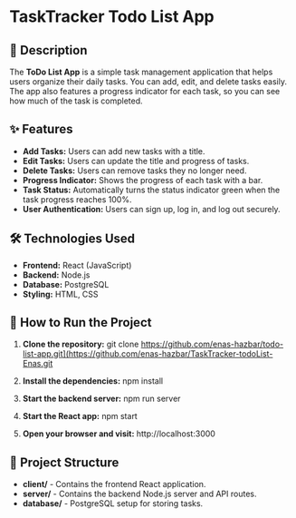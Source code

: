 # TaskTracker Todo List App

## 📄 Description
The **ToDo List App** is a simple task management application that helps users organize their daily tasks. You can add, edit, and delete tasks easily. The app also features a progress indicator for each task, so you can see how much of the task is completed.

## ✨ Features
- **Add Tasks:** Users can add new tasks with a title.
- **Edit Tasks:** Users can update the title and progress of tasks.
- **Delete Tasks:** Users can remove tasks they no longer need.
- **Progress Indicator:** Shows the progress of each task with a bar.
- **Task Status:** Automatically turns the status indicator green when the task progress reaches 100%.
- **User Authentication:** Users can sign up, log in, and log out securely.


## 🛠 Technologies Used
- **Frontend:** React (JavaScript)
- **Backend:** Node.js
- **Database:** PostgreSQL
- **Styling:** HTML, CSS

## 🚀 How to Run the Project

1. **Clone the repository:**
   git clone https://github.com/enas-hazbar/todo-list-app.git](https://github.com/enas-hazbar/TaskTracker-todoList-Enas.git

2. **Install the dependencies:**
    npm install

3.  **Start the backend server:**
    npm run server

4.  **Start the React app:**
    npm start

5.  **Open your browser and visit:**
    http://localhost:3000

## 📂 Project Structure
- **client/** - Contains the frontend React application.
- **server/** - Contains the backend Node.js server and API routes.
- **database/** - PostgreSQL setup for storing tasks.
